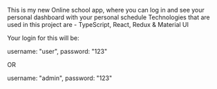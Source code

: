 This is my new Online school app, where you can log in and see your personal dashboard with your personal schedule
Technologies that are used in this project are - TypeScript, React, Redux & Material UI

Your login for this will be:

username: "user",
password: "123"

OR

username: "admin",
password: "123"
